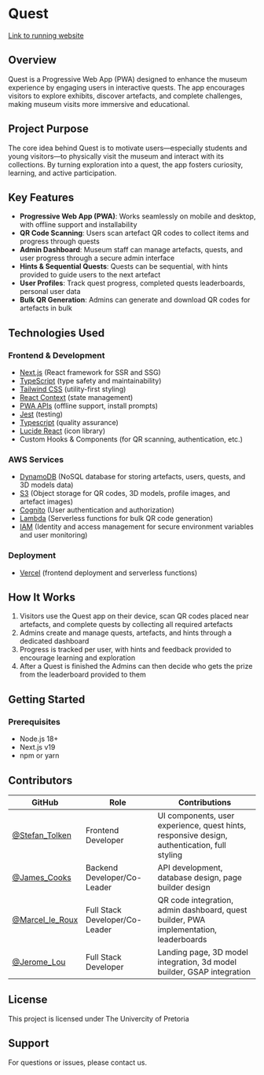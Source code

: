 # Quest

[Link to running website](https://quest-sable.vercel.app/)

## Overview

Quest is a Progressive Web App (PWA) designed to enhance the museum experience by engaging users in interactive quests. The app encourages visitors to explore exhibits, discover artefacts, and complete challenges, making museum visits more immersive and educational.

## Project Purpose

The core idea behind Quest is to motivate users—especially students and young visitors—to physically visit the museum and interact with its collections. By turning exploration into a quest, the app fosters curiosity, learning, and active participation.

## Key Features

- **Progressive Web App (PWA)**: Works seamlessly on mobile and desktop, with offline support and installability
- **QR Code Scanning**: Users scan artefact QR codes to collect items and progress through quests
- **Admin Dashboard**: Museum staff can manage artefacts, quests, and user progress through a secure admin interface
- **Hints & Sequential Quests**: Quests can be sequential, with hints provided to guide users to the next artefact
- **User Profiles**: Track quest progress, completed quests leaderboards, personal user data
- **Bulk QR Generation**: Admins can generate and download QR codes for artefacts in bulk

## Technologies Used

### Frontend & Development
- [Next.js](https://nextjs.org/) (React framework for SSR and SSG)
- [TypeScript](https://www.typescriptlang.org/) (type safety and maintainability)
- [Tailwind CSS](https://tailwindcss.com/) (utility-first styling)
- [React Context](https://reactjs.org/docs/context.html) (state management)
- [PWA APIs](https://developer.mozilla.org/en-US/docs/Web/Progressive_web_apps) (offline support, install prompts)
- [Jest](https://jestjs.io/) (testing)
- [Typescript](https://www.typescriptlang.org/) (quality assurance)
- [Lucide React](https://lucide.dev/) (icon library)
- Custom Hooks & Components (for QR scanning, authentication, etc.)

### AWS Services
- [DynamoDB](https://aws.amazon.com/dynamodb/) (NoSQL database for storing artefacts, users, quests, and 3D models data)
- [S3](https://aws.amazon.com/s3/) (Object storage for QR codes, 3D models, profile images, and artefact images)
- [Cognito](https://aws.amazon.com/cognito/) (User authentication and authorization)
- [Lambda](https://aws.amazon.com/lambda/) (Serverless functions for bulk QR code generation)
- [IAM](https://aws.amazon.com/iam/) (Identity and access management for secure environment variables and user monitoring)

### Deployment
- [Vercel](https://vercel.com/) (frontend deployment and serverless functions)

## How It Works

1. Visitors use the Quest app on their device, scan QR codes placed near artefacts, and complete quests by collecting all required artefacts
2. Admins create and manage quests, artefacts, and hints through a dedicated dashboard
3. Progress is tracked per user, with hints and feedback provided to encourage learning and exploration
4. After a Quest is finished the Admins can then decide who gets the prize from the leaderboard provided to them

## Getting Started

### Prerequisites

- Node.js 18+ 
- Next.js v19
- npm or yarn

## Contributors

GitHub | Role | Contributions |
|----------|--------|------------------|
| [@Stefan_Tolken](https://github.com/Stefan-Tolken) | Frontend Developer | UI components, user experience, quest hints, responsive design, authentication, full styling |
| [@James_Cooks](https://github.com/JamesCooks589) | Backend Developer/Co-Leader | API development, database design, page builder design  |
| [@Marcel_le_Roux](https://github.com/MarcelAndreleRoux) | Full Stack Developer/Co-Leader | QR code integration, admin dashboard, quest builder, PWA implementation, leaderboards |
| [@Jerome_Lou](https://github.com/MNJLou) |  Full Stack Developer | Landing page, 3D model integration, 3d model builder, GSAP integration |

## License

This project is licensed under The Univercity of Pretoria

## Support

For questions or issues, please contact us.

